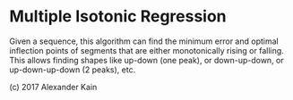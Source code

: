 # Multiple Isotonic Regression

Given a sequence, this algorithm can find the minimum error and optimal inflection points of segments that are either monotonically rising or falling.
This allows finding shapes like up-down (one peak), or down-up-down, or up-down-up-down (2 peaks), etc.

(c) 2017 Alexander Kain
